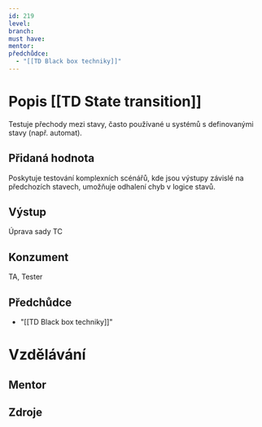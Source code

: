 ```yaml
---
id: 219
level: 
branch: 
must have: 
mentor: 
předchůdce: 
  - "[[TD Black box techniky]]"
---
```



# Popis [[TD State transition]]
Testuje přechody mezi stavy, často používané u systémů s definovanými stavy (např. automat).

## Přidaná hodnota
Poskytuje testování komplexních scénářů, kde jsou výstupy závislé na předchozích stavech, umožňuje odhalení chyb v logice stavů.

## Výstup
Úprava sady TC

## Konzument
TA, Tester

## Předchůdce

  - "[[TD Black box techniky]]"

# Vzdělávání


## Mentor


## Zdroje